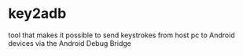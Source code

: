 # key2adb
tool that makes it possible to send keystrokes from host pc to Android devices via the Android Debug Bridge
